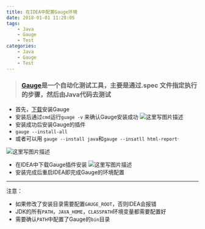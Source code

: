 ```yaml
---
title: 在IDEA中配置Gauge环境
date: 2018-01-01 11:28:05
tags:
    - Java
    - Gauge
    - Test
categories: 
    - Java
    - Gauge
    - Test
---
```

> ### [Gauge](http://getgauge.io)是一个自动化测试工具，主要是通过.spec 文件指定执行的步骤，然后由Java代码去测试

- 首先，[下载](http://getgauge.io/get-started/index.html)安装Gauge
- 安装后通过`cmd`运行`guage -v` 来确认Gauge安装成功
![这里写图片描述](http://img.blog.csdn.net/20170119132307236?watermark/2/text/aHR0cDovL2Jsb2cuY3Nkbi5uZXQvdTAxMzM2MDg1MA==/font/5a6L5L2T/fontsize/400/fill/I0JBQkFCMA==/dissolve/70/gravity/SouthEast)
- 安装成功后安装Gauge的插件
 - `gauge --install-all`
 - 或者可以用 `gauge --install java`和`gauge --insatll html-report`·

 ![这里写图片描述](http://img.blog.csdn.net/20170119132349174?watermark/2/text/aHR0cDovL2Jsb2cuY3Nkbi5uZXQvdTAxMzM2MDg1MA==/font/5a6L5L2T/fontsize/400/fill/I0JBQkFCMA==/dissolve/70/gravity/SouthEast)
-  在IDEA中下载Gauge插件安装
![这里写图片描述](http://img.blog.csdn.net/20170119132409063?watermark/2/text/aHR0cDovL2Jsb2cuY3Nkbi5uZXQvdTAxMzM2MDg1MA==/font/5a6L5L2T/fontsize/400/fill/I0JBQkFCMA==/dissolve/70/gravity/SouthEast)
- 安装完成后重启IDEA即完成Gauge的环境配置


----------
注意：

-  如果修改了安装目录需要配置`GAUGE_ROOT`，否则IDEA会报错
- JDK的所有`PATH`，`JAVA_HOME`，`CLASSPATH`环境变量都需要配置好
- 需要确认`PATH`中配置了Gauge的`bin`目录